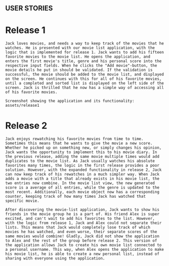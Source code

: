 ## USER STORIES

# Release 1
    Jack loves movies, and needs a way to keep track of the movies that he watches. He is presented with our movie list application, with the logic that is implemented for release 1. Jack wants to add his fifteen favorite movies to the movie list. He opens the application, and enters the first movie's title, genre and his personal score into the respective input fields. When he clicks the "Add movie"-button, the movie details he put in should be validated. If the validation is successful, the movie should be added to the movie list, and displayed on the screen. He continues with this for all of his favorite movies, until a completed and sorted list is displayed on the left side of the screen. Jack is thrilled that he now has a simple way of accessing all of his favorite movies.

    Screenshot showing the application and its functionality: assets/release1

# Release 2

    Jack enjoys rewatching his favorite movies from time to time. Sometimes this means that he wants to give the movie a new score. Whether he picked up on something new, or simply changes his opinion, Jack wants the opportunity to implement this to his movie diary. In the previous release, adding the same movie multiple times would add duplicates to the movie list. As Jack usually watches his absolute favorites many times, the logic in the first release provides a poor solution. However, with the expanded functionality in release 2, Jack can now keep track of his rewatches in a much simpler way. When Jack adds a movie with a title that already exists in his movie list, the two entries now combine. In the movie list view, the new generated score is a average of all entries, while the genre is updated to the most recent. Additionally, each movie object now has a corresponding counter, keeping track of how many times Jack has watched that specific movie.

    After discovering the movie-list application, Jack wants to show his friends in the movie group he is a part of. His friend Alex is super excited, and can't wait to add his favorites to the list. However, with the logic from release 1, Jack and Alex could not separate their lists. This means that Jack would completely lose track of which movies he has watched, and even worse, their separate scores of the same movies would combine! Gladly, Jack did not show the application to Alex and the rest of the group before release 2. This version of the application allows Jack to create his own movie list connected to a personal username. This way, when Alex opens the application to make his movie list, he is able to create a new personal list, instead of sharing with everyone using the application. 